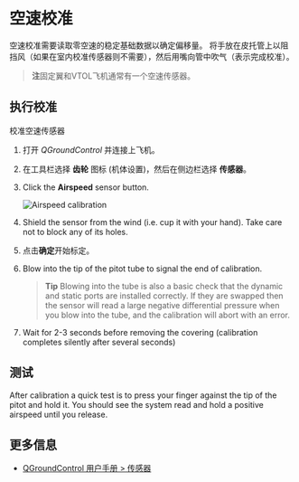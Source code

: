 # 空速校准

空速校准需要读取零空速的稳定基础数据以确定偏移量。 将手放在皮托管上以阻挡风（如果在室内校准传感器则不需要），然后用嘴向管中吹气（表示完成校准）。

> **注**固定翼和VTOL飞机通常有一个空速传感器。

## 执行校准

校准空速传感器

1. 打开 *QGroundControl* 并连接上飞机。
2. 在工具栏选择 **齿轮** 图标 (机体设置)，然后在侧边栏选择 **传感器**。
3. Click the **Airspeed** sensor button.
    
    ![Airspeed calibration](../../images/qgc/setup/sensor_airspeed.jpg)

4. Shield the sensor from the wind (i.e. cup it with your hand). Take care not to block any of its holes.

5. 点击**确定**开始标定。
6. Blow into the tip of the pitot tube to signal the end of calibration.
    
    > **Tip** Blowing into the tube is also a basic check that the dynamic and static ports are installed correctly. If they are swapped then the sensor will read a large negative differential pressure when you blow into the tube, and the calibration will abort with an error.

7. Wait for 2-3 seconds before removing the covering (calibration completes silently after several seconds)

## 测试

After calibration a quick test is to press your finger against the tip of the pitot and hold it. You should see the system read and hold a positive airspeed until you release.

## 更多信息

* [QGroundControl 用户手册 > 传感器](https://docs.qgroundcontrol.com/en/SetupView/sensors_px4.html#airspeed)